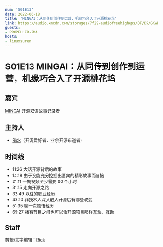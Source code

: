 ```yaml
---
num: 'S01E13'
date: 2022-06-18
title: 'MINGAI：从同传到创作到运营，机缘巧合入了开源桃花坞'
link: https://audio.xmcdn.com/storages/7f29-audiofreehighqps/BF/D5/GKwRIDoGgEC5AfJs7QFr0bOx.m4a
guests:
- PROPELLER-ZMA
hosts:
- linuxsuren
---
```


# S01E13 MINGAI：从同传到创作到运营，机缘巧合入了开源桃花坞


## 嘉宾
[MINGAI](https://twitter.com/ZMA222222) 开源双语故事记录者

## 主持人
* [Rick](https://github.com/linuxsuren)（开源爱好者、业余开源布道者）

## 时间线
* 11:26 大话开源背后的故事
* 14:18 由于没能充分挖掘出嘉宾的精彩故事而自恼
* 21:11 一期视频至少需要 60 个小时
* 31:15 走向开源之路
* 32:49 以往的职业经历
* 43:10 非技术人深入融入开源后有哪些改变
* 51:35 聊一次顿悟经历
* 65:27 播客节目之间也可以像开源项目那样互动、互助

## Staff
剪辑/文字编辑：[Rick](https://github.com/linuxsuren)
